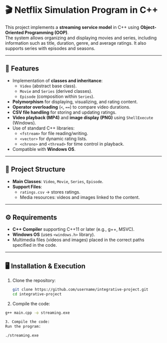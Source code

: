 # 🎬 Netflix Simulation Program in C++

This project implements a **streaming service model** in C++ using **Object-Oriented Programming (OOP)**.  
The system allows organizing and displaying movies and series, including information such as title, duration, genre, and average ratings. It also supports series with episodes and seasons.

---

## 🚀 Features

- Implementation of **classes and inheritance**:
  - `Video` (abstract base class).
  - `Movie` and `Series` (derived classes).
  - `Episode` (composition within `Series`).
- **Polymorphism** for displaying, visualizing, and rating content.
- **Operator overloading** (`<`, `==`) to compare video durations.
- **CSV file handling** for storing and updating ratings.
- **Video playback (MP4)** and **image display (PNG)** using `ShellExecute` (Windows).
- Use of standard C++ libraries:
  - `<fstream>` for file reading/writing.
  - `<vector>` for dynamic rating lists.
  - `<chrono>` and `<thread>` for time control in playback.
- Compatible with **Windows OS**.

---

## 📂 Project Structure

- **Main Classes**: `Video`, `Movie`, `Series`, `Episode`.
- **Support Files**:
  - `ratings.csv` → stores ratings.
  - Media resources: videos and images linked to the content.

---

## ⚙️ Requirements

- **C++ Compiler** supporting C++11 or later (e.g., g++, MSVC).
- **Windows OS** (uses `<windows.h>` library).
- Multimedia files (videos and images) placed in the correct paths specified in the code.

---

## 🖥️ Installation & Execution

1. Clone the repository:
   ```bash
   git clone https://github.com/username/integrative-project.git
   cd integrative-project

2. Compile the code:
  ```bash
  g++ main.cpp -o streaming.exe

3. Compile the code:
  Run the program:
  
  ./streaming.exe
